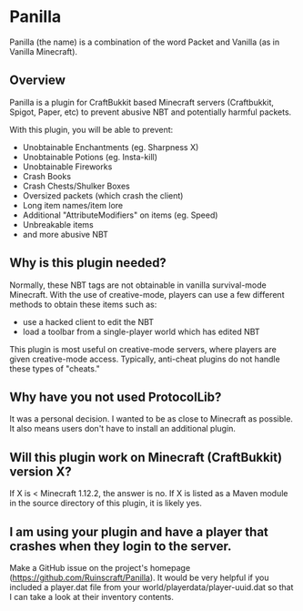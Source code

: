 # Panilla
Panilla (the name) is a combination of the word Packet and Vanilla (as in Vanilla Minecraft).

## Overview
Panilla is a plugin for CraftBukkit based Minecraft servers (Craftbukkit, Spigot, Paper, etc) to prevent abusive NBT and potentially harmful packets.

With this plugin, you will be able to prevent:

- Unobtainable Enchantments (eg. Sharpness X)
- Unobtainable Potions (eg. Insta-kill)
- Unobtainable Fireworks
- Crash Books
- Crash Chests/Shulker Boxes
- Oversized packets (which crash the client)
- Long item names/item lore
- Additional "AttributeModifiers" on items (eg. Speed)
- Unbreakable items
- and more abusive NBT

## Why is this plugin needed?
Normally, these NBT tags are not obtainable in vanilla survival-mode Minecraft. With the use of creative-mode, players can use a few different methods to obtain these items such as:
- use a hacked client to edit the NBT
- load a toolbar from a single-player world which has edited NBT

This plugin is most useful on creative-mode servers, where players are given creative-mode access. Typically, anti-cheat plugins do not handle these types of "cheats."

## Why have you not used ProtocolLib?
It was a personal decision. I wanted to be as close to Minecraft as possible. It also means users don't have to install an additional plugin.

## Will this plugin work on Minecraft (CraftBukkit) version X?
If X is < Minecraft 1.12.2, the answer is no. If X is listed as a Maven module in the source directory of this plugin, it is likely yes.

## I am using your plugin and have a player that crashes when they login to the server.
Make a GitHub issue on the project's homepage (https://github.com/Ruinscraft/Panilla). It would be very helpful if you included a player.dat file from your world/playerdata/player-uuid.dat so that I can take a look at their inventory contents.
